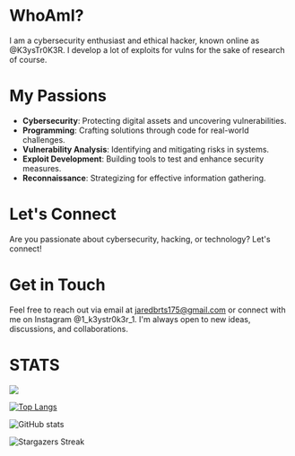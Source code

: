 # WhoAmI?
I am a cybersecurity enthusiast and ethical hacker, known online as @K3ysTr0K3R. I develop a lot of exploits for vulns for the sake of research of course.

# My Passions
- **Cybersecurity**: Protecting digital assets and uncovering vulnerabilities.
- **Programming**: Crafting solutions through code for real-world challenges.
- **Vulnerability Analysis**: Identifying and mitigating risks in systems.
- **Exploit Development**: Building tools to test and enhance security measures.
- **Reconnaissance**: Strategizing for effective information gathering.

# Let's Connect
Are you passionate about cybersecurity, hacking, or technology? Let's connect!

# Get in Touch
Feel free to reach out via email at jaredbrts175@gmail.com or connect with me on Instagram @1_k3ystr0k3r_1. I'm always open to new ideas, discussions, and collaborations.

# STATS

![](https://komarev.com/ghpvc/?username=K3ysTr0K3R)

[![Top Langs](https://github-readme-stats.vercel.app/api/top-langs/?username=K3ysTr0K3R&layout=compact&theme=dark)](https://github.com/K3ysTr0K3R)

![GitHub stats](https://github-readme-stats.vercel.app/api?username=K3ysTr0K3R&show_icons=true&theme=radical)

![Stargazers Streak](https://github-readme-streak-stats.herokuapp.com/?user=K3ysTr0K3R&theme=black-ice)
